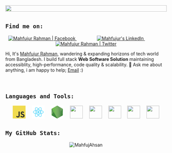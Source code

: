 <img src="https://i.ibb.co/1bW4W2P/talk-is-cheap-show-me-the-code-linus-torvalds.jpg" width="100%" height="40%">

## <code>Find me on:</code>


<p align="center">
    <a  href="https://www.facebook.com/AhsaanMahfuj">
  <img width="40" alt="Mahfujur Rahman | Facebook" width="40px" src="https://upload.wikimedia.org/wikipedia/commons/thumb/f/fb/Facebook_icon_2013.svg/300px-Facebook_icon_2013.svg.png" />
</a>
    &nbsp; &nbsp; &nbsp; &nbsp; &nbsp; &nbsp; &nbsp; &nbsp;
   <a  href="https://www.linkedin.com/in/mahfujurahman/">
  <img width="40" alt="Mahfujur's LinkedIn" width="40px" src="https://abovethelaw.com/uploads/2016/01/linkedin-logo.png" />
</a>
    &nbsp; &nbsp; &nbsp; &nbsp; &nbsp; &nbsp; &nbsp; &nbsp;
    <a  href="https://mahfujur-rahman.vercel.app/">
  <img width="40" alt="Mahfujur Rahman | Twitter" width="40px" src="https://thumbs.dreamstime.com/b/programmer-icon-single-avatar-vector-illustration-262823910.jpg" />
</a>
</p>





Hi, It's [Mahfujur Rahman](https://mahfujur-rahman.vercel.app/), wandering & expanding horizons of tech world from Bangladesh. I build full stack **Web Software Solution** maintaining accessiblity, high-performance, code quality & scalability. 💬 Ask me about anything, i am happy to help; [Email](mailto:mahfujur.rahman1@outlook.com) :)

<br />

## <code>Languages and Tools:</code>
<p align="center">
<img width="40" height="40" src="https://raw.githubusercontent.com/github/explore/80688e429a7d4ef2fca1e82350fe8e3517d3494d/topics/javascript/javascript.png"></code>
&nbsp; &nbsp;
<img width="40" height="40" src="https://raw.githubusercontent.com/github/explore/80688e429a7d4ef2fca1e82350fe8e3517d3494d/topics/react/react.png">
&nbsp; &nbsp;
<img width="40" height="40" src="https://raw.githubusercontent.com/github/explore/80688e429a7d4ef2fca1e82350fe8e3517d3494d/topics/nodejs/nodejs.png">
&nbsp; &nbsp;
<img width="40" height="40" src="https://upload.wikimedia.org/wikipedia/commons/thumb/4/4c/Typescript_logo_2020.svg/768px-Typescript_logo_2020.svg.png?20221110153201">
&nbsp; &nbsp;
<img width="40" height="40" src="https://i.pinimg.com/originals/39/b2/e4/39b2e4ad77c23a2c11e5950a7dfa2aec.png">
&nbsp; &nbsp;
<img width="40" height="40" src="https://mikevpeeren.nl/_next/static/media/next_logo.79d7b4bd.png">
&nbsp; &nbsp;
<img width="40" height="40" src="https://i.ibb.co/qm6J2DY/Screenshot-1.png">
&nbsp; &nbsp;
<img width="40" height="40" src="https://i.ibb.co/Cnt7my1/ezgif-com-gif-maker-removebg-preview.jpg">
</p>

## <code>My GitHub Stats:</code>

<p align="center"> <img width="60%" src="https://github-readme-stats.vercel.app/api/top-langs/?username=MahfujAhsan&show_icons=true&theme=radical" alt="MahfujAhsan" />
